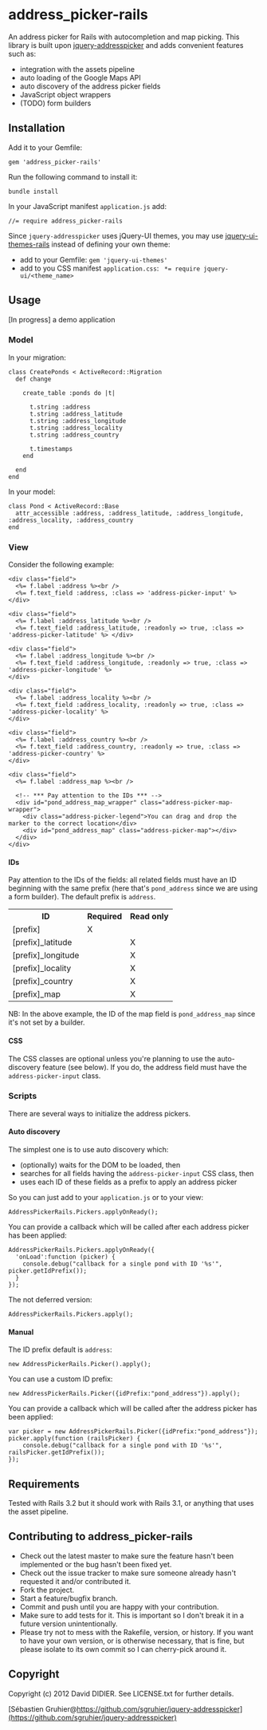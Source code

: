 # address_picker-rails

An address picker for Rails with autocompletion and map picking.
This library is built upon [jquery-addresspicker](https://github.com/sgruhier/jquery-addresspicker) and adds convenient features such as:

* integration with the assets pipeline
* auto loading of the Google Maps API
* auto discovery of the address picker fields
* JavaScript object wrappers
* (TODO) form builders

## Installation

Add it to your Gemfile:

`gem 'address_picker-rails'`

Run the following command to install it:

`bundle install`

In your JavaScript manifest `application.js` add:

`//= require address_picker-rails`

Since `jquery-addresspicker` uses jQuery-UI themes, you may use [jquery-ui-themes-rails](https://github.com/fatdude/jquery-ui-themes-rails) instead of defining your own theme:

* add to your Gemfile: `gem 'jquery-ui-themes'`
* add to you CSS manifest `application.css`: ` *= require jquery-ui/<theme_name>`

## Usage

[In progress] a demo application

### Model

In your migration:

    class CreatePonds < ActiveRecord::Migration
      def change

        create_table :ponds do |t|

          t.string :address
          t.string :address_latitude
          t.string :address_longitude
          t.string :address_locality
          t.string :address_country

          t.timestamps
        end

      end
    end

In your model:

    class Pond < ActiveRecord::Base
      attr_accessible :address, :address_latitude, :address_longitude, :address_locality, :address_country
    end

### View

Consider the following example:

    <div class="field">
      <%= f.label :address %><br />
      <%= f.text_field :address, :class => 'address-picker-input' %>
    </div>

    <div class="field">
      <%= f.label :address_latitude %><br />
      <%= f.text_field :address_latitude, :readonly => true, :class => 'address-picker-latitude' %> </div>

    <div class="field">
      <%= f.label :address_longitude %><br />
      <%= f.text_field :address_longitude, :readonly => true, :class => 'address-picker-longitude' %>
    </div>

    <div class="field">
      <%= f.label :address_locality %><br />
      <%= f.text_field :address_locality, :readonly => true, :class => 'address-picker-locality' %>
    </div>

    <div class="field">
      <%= f.label :address_country %><br />
      <%= f.text_field :address_country, :readonly => true, :class => 'address-picker-country' %>
    </div>

    <div class="field">
      <%= f.label :address_map %><br />

      <!-- *** Pay attention to the IDs *** -->
      <div id="pond_address_map_wrapper" class="address-picker-map-wrapper">
        <div class="address-picker-legend">You can drag and drop the marker to the correct location</div>
        <div id="pond_address_map" class="address-picker-map"></div>
      </div>
    </div>

#### IDs

Pay attention to the IDs of the fields: all related fields must have an ID beginning with the same prefix (here that's `pond_address` since we are using a form builder). The default prefix is `address`.

<table>
  <tr>
    <th>ID</th>
    <th>Required</th>
    <th>Read only</th>
  </tr>
  <tr>
    <td>[prefix]</td>
    <td>X</td>
    <td></td>
  </tr>
  <tr>
    <td>[prefix]_latitude</td>
    <td></td>
    <td>X</td>
  </tr>
  <tr>
    <td>[prefix]_longitude</td>
    <td></td>
    <td>X</td>
  </tr>
  <tr>
    <td>[prefix]_locality</td>
    <td></td>
    <td>X</td>
  </tr>
  <tr>
    <td>[prefix]_country</td>
    <td></td>
    <td>X</td>
  </tr>
  <tr>
    <td>[prefix]_map</td>
    <td></td>
    <td>X</td>
  </tr>
</table>

NB: In the above example, the ID of the map field is `pond_address_map` since it's not set by a builder.

#### CSS

The CSS classes are optional unless you're planning to use the auto-discovery feature (see below).
If you do, the address field must have the `address-picker-input` class.

### Scripts

There are several ways to initialize the address pickers.

#### Auto discovery

The simplest one is to use auto discovery which:

* (optionally) waits for the DOM to be loaded, then
* searches for all fields having the `address-picker-input` CSS class, then
* uses each ID of these fields as a prefix to apply an address picker

So you can just add to your `application.js` or to your view:

    AddressPickerRails.Pickers.applyOnReady();

You can provide a callback which will be called after each address picker has been applied:

    AddressPickerRails.Pickers.applyOnReady({
      'onLoad':function (picker) {
        console.debug("callback for a single pond with ID '%s'", picker.getIdPrefix());
      }
    });

The not deferred version:

    AddressPickerRails.Pickers.apply();

#### Manual

The ID prefix default is `address`:

    new AddressPickerRails.Picker().apply();

You can use a custom ID prefix:

    new AddressPickerRails.Picker({idPrefix:"pond_address"}).apply();

You can provide a callback which will be called after the address picker has been applied:

    var picker = new AddressPickerRails.Picker({idPrefix:"pond_address"});
    picker.apply(function (railsPicker) {
        console.debug("callback for a single pond with ID '%s'", railsPicker.getIdPrefix());
    });

## Requirements

Tested with Rails 3.2 but it should work with Rails 3.1, or anything that uses the asset pipeline.

## Contributing to address_picker-rails

* Check out the latest master to make sure the feature hasn't been implemented or the bug hasn't been fixed yet.
* Check out the issue tracker to make sure someone already hasn't requested it and/or contributed it.
* Fork the project.
* Start a feature/bugfix branch.
* Commit and push until you are happy with your contribution.
* Make sure to add tests for it. This is important so I don't break it in a future version unintentionally.
* Please try not to mess with the Rakefile, version, or history. If you want to have your own version, or is otherwise necessary, that is fine, but please isolate to its own commit so I can cherry-pick around it.

## Copyright

Copyright (c) 2012 David DIDIER. See LICENSE.txt for further details.

[Sébastien Gruhier@https://github.com/sgruhier/jquery-addresspicker](https://github.com/sgruhier/jquery-addresspicker)
